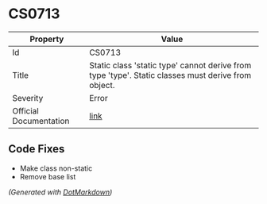# CS0713

| Property               | Value                                                                                                |
| ---------------------- | ---------------------------------------------------------------------------------------------------- |
| Id                     | CS0713                                                                                               |
| Title                  | Static class 'static type' cannot derive from type 'type'\. Static classes must derive from object\. |
| Severity               | Error                                                                                                |
| Official Documentation | [link](http://docs.microsoft.com/en-us/dotnet/csharp/misc/cs0713)                                    |

## Code Fixes

* Make class non\-static
* Remove base list


*\(Generated with [DotMarkdown](http://github.com/JosefPihrt/DotMarkdown)\)*